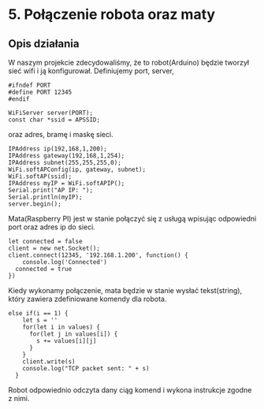 # 5. **Połączenie robota oraz maty**

## **Opis działania**

W naszym projekcie zdecydowaliśmy, że to robot(Arduino) będzie tworzył sieć wifi i ją konfigurował. Definiujemy port, server,
```
#ifndef PORT 
#define PORT 12345
#endif

WiFiServer server(PORT); 
const char *ssid = APSSID;
```
oraz adres, bramę i maskę sieci.
```
IPAddress ip(192,168,1,200);
IPAddress gateway(192,168,1,254);
IPAddress subnet(255,255,255,0);
WiFi.softAPConfig(ip, gateway, subnet);
WiFi.softAP(ssid);
IPAddress myIP = WiFi.softAPIP(); 
Serial.print("AP IP: ");
Serial.println(myIP);
server.begin();
```
Mata(Raspberry PI) jest w stanie połączyć się z usługą wpisując odpowiedni port oraz adres ip do sieci. 
```
let connected = false
client = new net.Socket();
client.connect(12345, '192.168.1.200', function() {
    console.log('Connected')
  connected = true
})
```
Kiedy wykonamy połączenie, mata będzie w stanie wysłać tekst(string), który zawiera zdefiniowane komendy dla robota. 
```
else if(i == 1) {
    let s = ''
    for(let i in values) {
      for(let j in values[i]) {
        s += values[i][j]
      }
    }
    client.write(s)
    console.log("TCP packet sent: " + s)
  }
```
Robot odpowiednio odczyta dany ciąg komend i wykona instrukcje zgodne z nimi.

